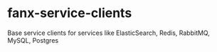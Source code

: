 # fanx-service-clients
Base service clients for services like ElasticSearch, Redis, RabbitMQ, MySQL, Postgres
